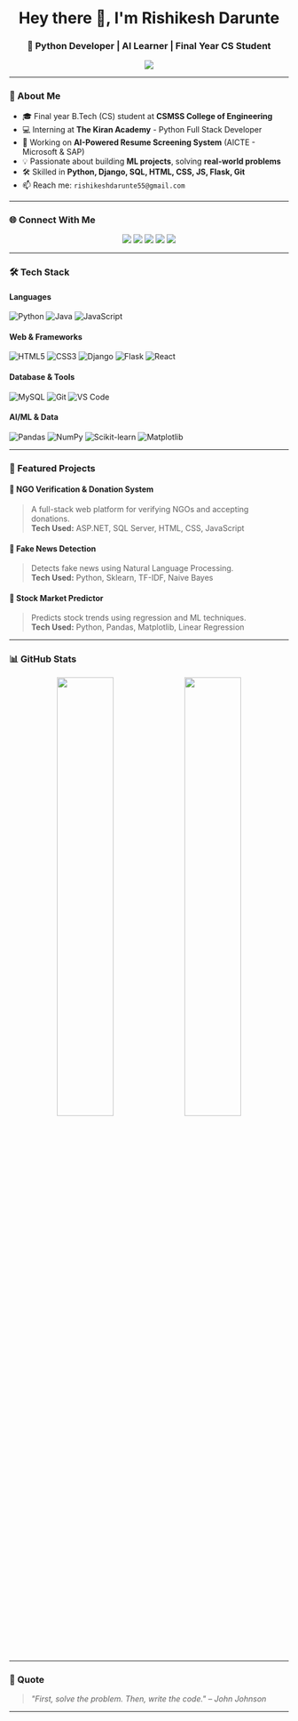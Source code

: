 <h1 align="center">Hey there 👋, I'm Rishikesh Darunte</h1>
<h3 align="center">🚀 Python Developer | AI Learner | Final Year CS Student</h3>

<p align="center">
  <img src="https://readme-typing-svg.demolab.com/?lines=Full-Stack%20Python%20Developer;Intern%20@%20Kiran%20Academy;AICTE%20Intern%20(Microsoft%20%26%20SAP);Passionate%20about%20Learning%20%26%20Building!&center=true&width=440&height=45&font=Fira+Code&pause=1000&color=00F8AB&vCenter=true" />
</p>

---

### 🌟 About Me

- 🎓 Final year B.Tech (CS) student at **CSMSS College of Engineering**
- 💻 Interning at **The Kiran Academy** - Python Full Stack Developer  
- 🤖 Working on **AI-Powered Resume Screening System** (AICTE - Microsoft & SAP)
- 💡 Passionate about building **ML projects**, solving **real-world problems**
- 🛠️ Skilled in **Python, Django, SQL, HTML, CSS, JS, Flask, Git**
- 📫 Reach me: `rishikeshdarunte55@gmail.com`

---

### 🌐 Connect With Me

<p align="center">
  <a href="https://www.linkedin.com/in/rishikesh-darunte-480269229/"><img src="https://img.shields.io/badge/LinkedIn-%230077B5.svg?style=for-the-badge&logo=linkedin&logoColor=white" /></a>
  <a href="https://leetcode.com/rishi_22"><img src="https://img.shields.io/badge/Leetcode-%23FFA116.svg?style=for-the-badge&logo=leetcode&logoColor=white" /></a>
  <a href="https://www.hackerrank.com/rishikeshdarunt1"><img src="https://img.shields.io/badge/HackerRank-%232EC866.svg?style=for-the-badge&logo=hackerrank&logoColor=white" /></a>
  <a href="https://kaggle.com/rishikeshdarunt"><img src="https://img.shields.io/badge/Kaggle-%2312100E.svg?style=for-the-badge&logo=kaggle&logoColor=white" /></a>
  <a href="https://www.codechef.com/users/rishid22"><img src="https://img.shields.io/badge/CodeChef-%235B4638.svg?style=for-the-badge&logo=codechef&logoColor=white" /></a>
</p>

---

### 🛠️ Tech Stack

#### Languages
![Python](https://img.shields.io/badge/-Python-333333?style=flat&logo=python)
![Java](https://img.shields.io/badge/-Java-333333?style=flat&logo=java)
![JavaScript](https://img.shields.io/badge/-JavaScript-333333?style=flat&logo=javascript)

#### Web & Frameworks
![HTML5](https://img.shields.io/badge/-HTML5-333333?style=flat&logo=html5)
![CSS3](https://img.shields.io/badge/-CSS3-333333?style=flat&logo=css3)
![Django](https://img.shields.io/badge/-Django-333333?style=flat&logo=django)
![Flask](https://img.shields.io/badge/-Flask-333333?style=flat&logo=flask)
![React](https://img.shields.io/badge/-React-333333?style=flat&logo=react)

#### Database & Tools
![MySQL](https://img.shields.io/badge/-MySQL-333333?style=flat&logo=mysql)
![Git](https://img.shields.io/badge/-Git-333333?style=flat&logo=git)
![VS Code](https://img.shields.io/badge/-VS%20Code-333333?style=flat&logo=visualstudiocode)

#### AI/ML & Data
![Pandas](https://img.shields.io/badge/-Pandas-333333?style=flat&logo=pandas)
![NumPy](https://img.shields.io/badge/-NumPy-333333?style=flat&logo=numpy)
![Scikit-learn](https://img.shields.io/badge/-Scikit--Learn-333333?style=flat&logo=scikit-learn)
![Matplotlib](https://img.shields.io/badge/-Matplotlib-333333?style=flat&logo=matplotlib)

---

### 📂 Featured Projects

#### 🔹 NGO Verification & Donation System
> A full-stack web platform for verifying NGOs and accepting donations.  
**Tech Used:** ASP.NET, SQL Server, HTML, CSS, JavaScript

#### 🔹 Fake News Detection
> Detects fake news using Natural Language Processing.  
**Tech Used:** Python, Sklearn, TF-IDF, Naive Bayes

#### 🔹 Stock Market Predictor
> Predicts stock trends using regression and ML techniques.  
**Tech Used:** Python, Pandas, Matplotlib, Linear Regression

---

### 📊 GitHub Stats

<p align="center">
  <img src="https://github-readme-stats.vercel.app/api?username=rishikeshdarunte&show_icons=true&theme=tokyonight" width="45%" />
  <img src="https://github-readme-stats.vercel.app/api/top-langs/?username=rishikeshdarunte&layout=compact&theme=tokyonight" width="45%" />
</p>

---

### 📌 Quote
> _"First, solve the problem. Then, write the code." – John Johnson_

---

